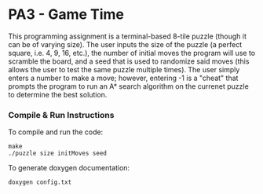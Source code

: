 # PA3 - Game Time

This programming assignment is a terminal-based 8-tile puzzle (though it can be of varying size). The user inputs
the size of the puzzle (a perfect square, i.e. 4, 9, 16, etc.), the number of initial moves the program will use to
scramble the board, and a seed that is used to randomize said moves (this allows the user to test the same puzzle
multiple times). The user simply enters a number to make a move; however, entering -1 is a "cheat" that prompts the
program to run an A* search algorithm on the currenet puzzle to determine the best solution.
 
### Compile & Run Instructions
To compile and run the code:
```shell
make
./puzzle size initMoves seed
```

To generate doxygen documentation:
```shell
doxygen config.txt
```
